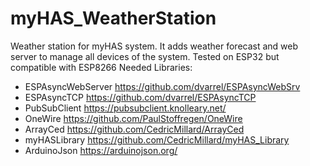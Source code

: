 # myHAS_WeatherStation
Weather station for myHAS system. It adds weather forecast and web server to manage all devices of the system. Tested on ESP32 but compatible with ESP8266 
Needed Libraries:
- ESPAsyncWebServer https://github.com/dvarrel/ESPAsyncWebSrv
- ESPAsyncTCP https://github.com/dvarrel/ESPAsyncTCP
- PubSubClient https://pubsubclient.knolleary.net/
- OneWire https://github.com/PaulStoffregen/OneWire
- ArrayCed https://github.com/CedricMillard/ArrayCed
- myHASLibrary https://github.com/CedricMillard/myHAS_Library
- ArduinoJson https://arduinojson.org/
